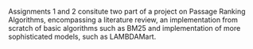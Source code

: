 Assignments 1 and 2 consitute two part of a project on Passage Ranking Algorithms, encompassing a literature review, an implementation from scratch of basic algorithms such as BM25 and implementation of more sophisticated models, such as LAMBDAMart.
